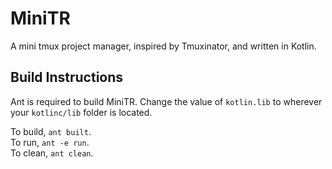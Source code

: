 # MiniTR

A mini tmux project manager, inspired by Tmuxinator, and written in Kotlin.

## Build Instructions

Ant is required to build MiniTR. Change the value of `kotlin.lib` to wherever
your `kotlinc/lib` folder is located.

To build, `ant built`.  
To run, `ant -e run`.  
To clean, `ant clean`.  
